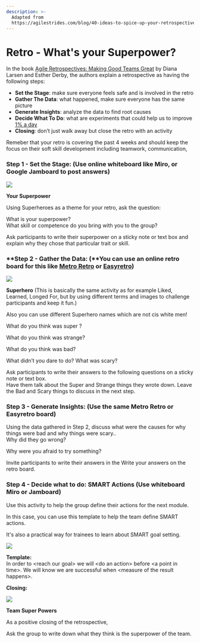```yaml
---
description: >-
  Adapted from
  https://agilestrides.com/blog/40-ideas-to-spice-up-your-retrospective/
---
```


# Retro - What's your Superpower?

In the book [Agile Retrospectives: Making Good Teams Great](https://www.amazon.com/Agile-Retrospectives-Making-Teams-Great/dp/0977616649) by Diana Larsen and Esther Derby, the authors explain a retrospective as having the following steps:

* **Set the Stage**: make sure everyone feels safe and is involved in the retro
* **Gather The Data**: what happened, make sure everyone has the same picture
* **Generate Insights**: analyze the data to find root causes
* **Decide What To Do**: what are experiments that could help us to improve [1% a day](https://agilestrides.com/blog/113-practices-of-extreme-programming-applied-to-management/)
* **Closing**: don’t just walk away but close the retro with an activity

Remeber that your retro is covering the past 4 weeks and should keep the focus on their soft skill development including teamwork, communication, 

### **Step 1 - Set the Stage**: \(Use online whiteboard like Miro, or Google Jamboard to post answers\)

![](../../.gitbook/assets/set-the-stage-your-super-power-1200x1600.jpg)

  
**Your Superpower** 

  
Using Superheroes as a theme for your retro, ask the question:  
  
What is your superpower?   
What skill or competence do you bring with you to the group?  
  
Ask participants to write their superpower on a sticky note or text box and explain why they chose that particular trait or skill.  


### **Step 2 - Gather the Data: \(**You can use an online retro board for this like [Metro Retro](https://metroretro.io) or [Easyretro](https://easyretro.io/publicboard/hWBjp6dsAwfq8IR3trAaYhDCcmJ3/4b2b3322-96af-4861-b900-15aad60cc3b6)\)

![](../../.gitbook/assets/gather-the-data-what-went-super-bad-was-strange-and-dare-to-next-sprint-1202x1600.jpg)

  
  
**Superhero** \(This is basically the same activity as for example Liked, Learned, Longed For, but by using different terms and images to challenge participants and keep it fun.\)   
  
Also you can use different Superhero names which are not cis white men!  
  
  
What do you think was super ?   
  
What do you think was strange?   
  
What do you think was bad?   
  
What didn’t you dare to do? What was scary?   


Ask participants to write their answers to the following questions on a sticky note or text box.    
Have them talk about the Super and Strange things they wrote down. Leave the Bad and Scary things to discuss in the next step. 

### **Step 3 - Generate Insights**: \(Use the same Metro Retro or Easyretro board\) 

Using the data gathered in Step 2, discuss what were the causes for why things were bad and why things were scary..   
Why did they go wrong? 

Why were you afraid to try something?   
  
Invite participants to write their answers in the Write your answers on the retro board.   


### **Step 4 - Decide what to do**:  **SMART Actions \(Use whiteboard Miro or Jamboard\)**  

Use this activity to help the group define their actions for the next module. 

In this case, you can use this template to help the team define SMART actions. 

It's also a practical way for trainees to learn about SMART goal setting.

![](../../.gitbook/assets/decide-on-next-action-smart-actions-1200x1600.jpg)

  
**Template:**  
In order to &lt;reach our goal&gt; we will &lt;do an action&gt; before &lt;a point in time&gt;. We will know we are successful when &lt;measure of the result happens&gt;. 



**Closing:** 

![](../../.gitbook/assets/closing-team-super-powers-1200x1600.jpg)

  
**Team Super Powers**

As a positive closing of the retrospective,

Ask the group to write down what they think is the superpower of the team. 


